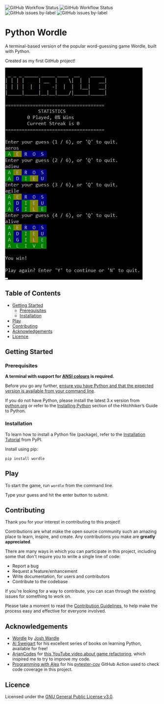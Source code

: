 ![GitHub Workflow Status](https://img.shields.io/github/workflow/status/TomJGooding/python-project-template/Python%20application/main)
![GitHub Workflow Status](https://img.shields.io/github/workflow/status/TomJGooding/python-project-template/pytester-cov%20workflow/main?label=coverage)
![GitHub issues by-label](https://img.shields.io/github/issues/TomJGooding/python-project-template/bug?label=bug%20reports)
![GitHub issues by-label](https://img.shields.io/github/issues/TomJGooding/python-project-template/enhancement?label=feature%20requests)

# Python Wordle

A terminal-based version of the popular word-guessing game Wordle, built with Python.

Created as my first GitHub project!

![screenshot](assets/images/python-wordle-screenshot.png)

## Table of Contents

- [Getting Started](#getting-started)
  - [Prerequisites](#prerequisites)
  - [Installation](#installation)
- [Play](#play)
- [Contributing](#contributing)
- [Acknowledgements](#acknowledgements)
- [Licence](#licence)

## Getting Started

### Prerequisites

**A terminal with support for [ANSI colours](https://en.wikipedia.org/wiki/ANSI_escape_code#Colors) is required.**

Before you go any further, [ensure you have Python and that the expected version is available from your command line](https://packaging.python.org/en/latest/tutorials/installing-packages/#ensure-you-can-run-python-from-the-command-line).

If you do not have Python, please install the latest 3.x version from [python.org](https://www.python.org/) or refer to the [Installing Python](https://docs.python-guide.org/starting/installation/#installation) section of the Hitchhiker’s Guide to Python.

### Installation

To learn how to install a Python file (package), refer to the [Installation Tutorial](https://packaging.python.org/en/latest/tutorials/installing-packages/) from PyPI.

Install using pip:

```
pip install wordle
```

## Play

To start the game, run `wordle` from the command line.

Type your guess and hit the enter button to submit.

## Contributing

Thank you for your interest in contributing to this project!

Contributions are what make the open source community such an amazing place to learn, inspire, and create. Any contributions you make are **greatly appreciated**.

There are many ways in which you can participate in this project, including some that don't require you to write a single line of code:

- Report a bug
- Request a feature/enhancement
- Write documentation, for users and contributors
- Contribute to the codebase

If you're looking for a way to contribute, you can scan through the existing issues for something to work on.

Please take a moment to read the [Contribution Guidelines](CONTRIBUTING.md), to help make the process easy and effective for everyone involved.

## Acknowledgements

<!---
If you used any third-party assets that require attribution, list the creators with links to their primary web presence in this section.

If you followed tutorials, include links to those here as well.
-->

- [Wordle](https://www.nytimes.com/games/wordle/index.html) by [Josh Wardle](https://www.powerlanguage.co.uk/)
- [Al Sweigart](https://inventwithpython.com/) for his excellent series of books on learning Python, available for free!
- [ArjanCodes](https://www.youtube.com/channel/UCVhQ2NnY5Rskt6UjCUkJ_DA) for [this YouTube video about game refactoring](https://www.youtube.com/watch?v=Cs9aDesDORc), which inspired me to try to improve my code.
- [Programming with Alex](https://www.youtube.com/channel/UCTebDgj-GzOh3zo9Xf1vO4A/) for his [pytester-cov](https://github.com/marketplace/actions/pytester-cov) GitHub Action used to check code coverage in this project.

## Licence

Licensed under the [GNU General Public License v3.0](LICENSE).
